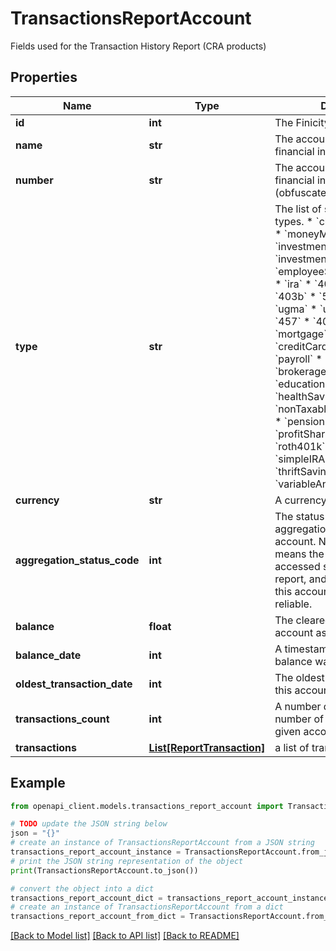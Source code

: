 # TransactionsReportAccount

Fields used for the Transaction History Report (CRA products)

## Properties

Name | Type | Description | Notes
------------ | ------------- | ------------- | -------------
**id** | **int** | The Finicity account ID | [optional] 
**name** | **str** | The account name from the financial institution. | [optional] 
**number** | **str** | The account number from the financial institution (obfuscated) | [optional] 
**type** | **str** | The list of supported account types. * &#x60;checking&#x60; * &#x60;savings&#x60; * &#x60;moneyMarket&#x60; * &#x60;cd&#x60; * &#x60;investment&#x60; * &#x60;investmentTaxDeferred&#x60; * &#x60;employeeStockPurchasePlan&#x60; * &#x60;ira&#x60; * &#x60;401k&#x60; * &#x60;roth&#x60; * &#x60;403b&#x60; * &#x60;529&#x60; * &#x60;rollover&#x60; * &#x60;ugma&#x60; * &#x60;utma&#x60; * &#x60;keogh&#x60; * &#x60;457&#x60; * &#x60;401a&#x60; * &#x60;unknown&#x60; * &#x60;mortgage&#x60; * &#x60;loan&#x60; * &#x60;creditCard&#x60; * &#x60;lineOfCredit&#x60; * &#x60;payroll&#x60; * &#x60;studentLoan&#x60; * &#x60;brokerageAccount&#x60; * &#x60;educationSavings&#x60; * &#x60;healthSavingsAccount&#x60; * &#x60;nonTaxableBrokerageAccount&#x60; * &#x60;pension&#x60; * &#x60;profitSharingPlan&#x60; * &#x60;roth401k&#x60; * &#x60;sepIRA&#x60; * &#x60;simpleIRA&#x60; * &#x60;thriftSavingsPlan&#x60; * &#x60;variableAnnuity&#x60; | [optional] 
**currency** | **str** | A currency code for account | [optional] 
**aggregation_status_code** | **int** | The status of the most recent aggregation attempt for this account. Note: non-zero means the account was not accessed successfully for this report, and additional fields for this account may not be reliable. | [optional] 
**balance** | **float** | The cleared balance of the account as-of &#x60;balanceDate&#x60; | [optional] 
**balance_date** | **int** | A timestamp showing when the balance was captured by the FI | [optional] 
**oldest_transaction_date** | **int** | The oldest transaction date of this account. | [optional] 
**transactions_count** | **int** | A number detailing the total number of transactions for a given account. | [optional] 
**transactions** | [**List[ReportTransaction]**](ReportTransaction.md) | a list of transaction records | [optional] 

## Example

```python
from openapi_client.models.transactions_report_account import TransactionsReportAccount

# TODO update the JSON string below
json = "{}"
# create an instance of TransactionsReportAccount from a JSON string
transactions_report_account_instance = TransactionsReportAccount.from_json(json)
# print the JSON string representation of the object
print(TransactionsReportAccount.to_json())

# convert the object into a dict
transactions_report_account_dict = transactions_report_account_instance.to_dict()
# create an instance of TransactionsReportAccount from a dict
transactions_report_account_from_dict = TransactionsReportAccount.from_dict(transactions_report_account_dict)
```
[[Back to Model list]](../README.md#documentation-for-models) [[Back to API list]](../README.md#documentation-for-api-endpoints) [[Back to README]](../README.md)


